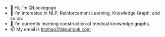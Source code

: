 - 👋 Hi, I’m @Lockegogo
- 👀 I’m interested in NLP, Reinforcement Learning, Knowledge Graph, and so on.
- 🌱 I’m currently learning construction of medical knowledge graphs.
- 📫 My email is lmzhao31@outlook.com

<!---
Lockegogo/Lockegogo is a ✨ special ✨ repository because its `README.md` (this file) appears on your GitHub profile.
You can click the Preview link to take a look at your changes.
--->
